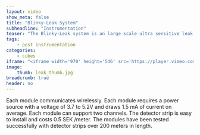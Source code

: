 ```yaml
---
layout: video
show_meta: false
title: "Blinky-Leak System"
subheadline: "Instrumentation"
teaser: "The Blinky-Leak system is an large scale ultra sensitive leak detector designed for remote locations."
tags:
    - post instrumentation
categories:
    - cubes
iframe: "<iframe width='970' height='546' src='https://player.vimeo.com/video/906751681?dnt=1' frameborder='0' allowfullscreen></iframe>"
image:
    thumb: leak_thumb.jpg
breadcrumb: true
header: no
---
```

<!--more-->

 Each module communicates wirelessly. Each module requires a power source with a voltage of 3.7 to 5.2V and draws 1.5 mA of current on average. Each module can support two channels. The detector strip is easy to install and costs 0.5 SEK /meter. The modules have been tested successfully with detector strips over 200 meters in length.